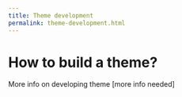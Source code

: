 ```yaml
---
title: Theme development
permalink: theme-development.html
---
```


# How to build a theme?
More info on developing theme
[more info needed]